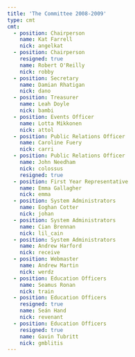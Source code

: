 ```yaml
---
title: 'The Committee 2008-2009'
type: cmt
cmt:
  - position: Chairperson
    name: Kat Farrell
    nick: angelkat
  - position: Chairperson
    resigned: true
    name: Robert O'Reilly
    nick: robby
  - position: Secretary
    name: Damian Rhatigan
    nick: dano
  - position: Treasurer
    name: Leah Doyle
    nick: bambi
  - position: Events Officer
    name: Lotta Mikkonen
    nick: attol
  - position: Public Relations Officer
    name: Caroline Fuery
    nick: carri
  - position: Public Relations Officer
    name: John Needham
    nick: colossus
    resigned: true
  - position: First Year Representative
    name: Emma Gallagher
    nick: emma
  - position: System Administrators
    name: Eoghan Cotter
    nick: johan
  - position: System Administrators
    name: Cian Brennan
    nick: lil_cain
  - position: System Administrators
    name: Andrew Harford
    nick: receive
  - position: Webmaster
    name: Andrew Martin
    nick: werdz
  - position: Education Officers
    name: Seamus Ronan
    nick: train
  - position: Education Officers
    resigned: true
    name: Seán Hand
    nick: revenant
  - position: Education Officers
    resigned: true
    name: Gavin Tubritt
    nick: gmblitis
---
```

